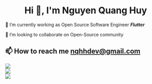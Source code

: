 <h1 align="center">Hi 👋, I'm Nguyen Quang Huy</h1>

🔭 I’m currently working as Open Source Software Engineer ***Flutter***

👯 I’m looking to collaborate on Open-Source community

📫 How to reach me **nqhhdev@gmail.com**
---
![](https://github-readme-stats.vercel.app/api?username=nqhhdev&theme=tokyonight&hide_border=true&include_all_commits=false&count_private=false)<br/>
![](https://github-readme-streak-stats.herokuapp.com/?user=nqhhdev&theme=tokyonight&hide_border=true)<br/>
![](https://github-readme-stats.vercel.app/api/top-langs/?username=nqhhdev&theme=tokyonight&hide_border=true&include_all_commits=false&count_private=false&layout=compact)
